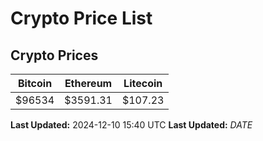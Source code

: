 # Crypto Price List

## Crypto Prices
| Bitcoin | Ethereum | Litecoin |
| ------- | -------- | -------- |
| $96534 | $3591.31 | $107.23 |
**Last Updated:** 2024-12-10 15:40 UTC
**Last Updated:** $DATE$

